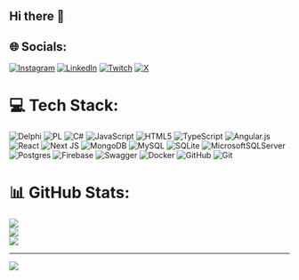 ## Hi there 👋

## 🌐 Socials:
[![Instagram](https://img.shields.io/badge/Instagram-%23E4405F.svg?logo=Instagram&logoColor=white)](https://instagram.com/douglastete) [![LinkedIn](https://img.shields.io/badge/LinkedIn-%230077B5.svg?logo=linkedin&logoColor=white)](https://linkedin.com/in/douglas-batista-b8026941) [![Twitch](https://img.shields.io/badge/Twitch-%239146FF.svg?logo=Twitch&logoColor=white)](https://twitch.tv/douglastete) [![X](https://img.shields.io/badge/X-black.svg?logo=X&logoColor=white)](https://x.com/douglastete) 

# 💻 Tech Stack:
![Delphi](https://img.shields.io/badge/Delphi-CC342D?style=for-the-badge&logo=delphi&logoColor=white) ![PL](https://img.shields.io/badge/PL%2FSQL-FFFFFF?style=for-the-badge&logo=oracle&logoColor=FF0000&labelColor=FFFFFF&color=FF0000) ![C#](https://img.shields.io/badge/c%23-%23239120.svg?style=flat-square&logo=csharp&logoColor=white) ![JavaScript](https://img.shields.io/badge/javascript-%23323330.svg?style=flat-square&logo=javascript&logoColor=%23F7DF1E) ![HTML5](https://img.shields.io/badge/html5-%23E34F26.svg?style=flat-square&logo=html5&logoColor=white) ![TypeScript](https://img.shields.io/badge/typescript-%23007ACC.svg?style=flat-square&logo=typescript&logoColor=white) ![Angular.js](https://img.shields.io/badge/angular.js-%23E23237.svg?style=flat-square&logo=angularjs&logoColor=white) ![React](https://img.shields.io/badge/react-%2320232a.svg?style=flat-square&logo=react&logoColor=%2361DAFB) ![Next JS](https://img.shields.io/badge/Next-black?style=flat-square&logo=next.js&logoColor=white) ![MongoDB](https://img.shields.io/badge/MongoDB-%234ea94b.svg?style=flat-square&logo=mongodb&logoColor=white) ![MySQL](https://img.shields.io/badge/mysql-4479A1.svg?style=flat-square&logo=mysql&logoColor=white) ![SQLite](https://img.shields.io/badge/sqlite-%2307405e.svg?style=flat-square&logo=sqlite&logoColor=white) ![MicrosoftSQLServer](https://img.shields.io/badge/Microsoft%20SQL%20Server-CC2927?style=flat-square&logo=microsoft%20sql%20server&logoColor=white) ![Postgres](https://img.shields.io/badge/postgres-%23316192.svg?style=flat-square&logo=postgresql&logoColor=white) ![Firebase](https://img.shields.io/badge/firebase-a08021?style=flat-square&logo=firebase&logoColor=ffcd34) ![Swagger](https://img.shields.io/badge/-Swagger-%23Clojure?style=flat-square&logo=swagger&logoColor=white) ![Docker](https://img.shields.io/badge/docker-%230db7ed.svg?style=flat-square&logo=docker&logoColor=white) ![GitHub](https://img.shields.io/badge/github-%23121011.svg?style=flat-square&logo=github&logoColor=white) ![Git](https://img.shields.io/badge/git-%23F05033.svg?style=flat-square&logo=git&logoColor=white)
# 📊 GitHub Stats:
![](https://github-readme-stats.vercel.app/api?username=douglastete&theme=dark&hide_border=false&include_all_commits=false&count_private=false)<br/>
![](https://github-readme-streak-stats.herokuapp.com/?user=douglastete&theme=dark&hide_border=false)<br/>
![](https://github-readme-stats.vercel.app/api/top-langs/?username=douglastete&theme=dark&hide_border=false&include_all_commits=false&count_private=false&layout=compact)

---
[![](https://visitcount.itsvg.in/api?id=douglastete&icon=0&color=0)](https://visitcount.itsvg.in)

<!-- Proudly created with GPRM ( https://gprm.itsvg.in ) -->
